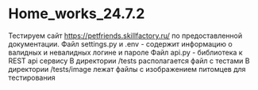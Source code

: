# Home_works_24.7.2
Тестируем сайт https://petfriends.skillfactory.ru/ по предоставленной документации.
Файл settings.py и .env - содержит информацию о валидных и невалидных логине и пароле
Файл api.py - библиотека к REST api сервису
В директории /tests располагается файл с тестами
В директории /tests/image лежат файлы с изображением питомцев для тестирования
